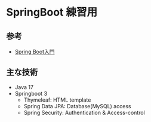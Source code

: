 # SpringBoot 練習用

## 参考

- [Spring Boot入門](https://www.youtube.com/playlist?list=PLD6WyeaFzSSbS0q1unoPpBpnBNyzPWo3j)

## 主な技術

- Java 17
- Springboot 3
    - Thymeleaf: HTML template
    - Spring Data JPA: Database(MySQL) access
    - Spring Security: Authentication & Access-control